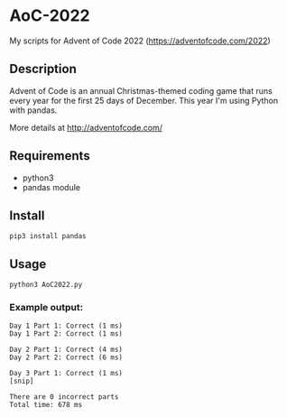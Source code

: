 # AoC-2022
My scripts for Advent of Code 2022 (https://adventofcode.com/2022)

## Description
Advent of Code is an annual Christmas-themed coding game that runs every year for the first 25 days of December. This
year I'm using Python with pandas.

More details at http://adventofcode.com/

## Requirements
* python3
* pandas module

## Install
```pip3 install pandas```

## Usage
```python3 AoC2022.py```

### Example output:
```
Day 1 Part 1: Correct (1 ms)
Day 1 Part 2: Correct (1 ms)

Day 2 Part 1: Correct (4 ms)
Day 2 Part 2: Correct (6 ms)

Day 3 Part 1: Correct (1 ms)
[snip]

There are 0 incorrect parts
Total time: 678 ms
```
